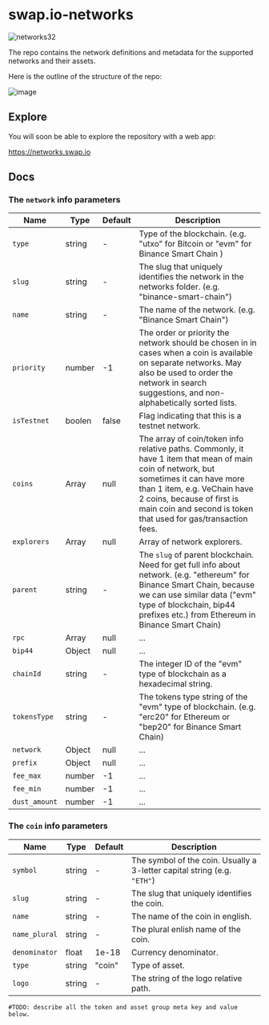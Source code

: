 # swap.io-networks

![networks32](https://user-images.githubusercontent.com/22708849/129374679-39debe8e-ff75-46d7-a651-bd831b5646bb.png)

The repo contains the network definitions and metadata for the supported networks and their assets.

Here is the outline of the structure of the repo:

![image](https://user-images.githubusercontent.com/22708849/134170629-0f2d19f7-b732-4732-b4d4-3467f7c25a8e.png)

## Explore

You will soon be able to explore the repository with a web app:

<https://networks.swap.io>

## Docs

### The `network` info parameters

Name | Type | Default  | Description |
------ | ------ | ------ | ------ |
`type` | string | - | Type of the blockchain. (e.g. "utxo" for Bitcoin or "evm" for Binance Smart Chain ) |
`slug` | string | - | The slug that uniquely identifies the network in the networks folder. (e.g. "binance-smart-chain")|
`name` | string | - | The name of the network. (e.g. "Binance Smart Chain") |
`priority` | number | -1 | The order or priority the network should be chosen in in cases when a coin is available on separate networks. May also be used to order the network in search suggestions, and non-alphabetically sorted lists. |
`isTestnet` | boolen | false | Flag indicating that this is a testnet network. |
`coins` | Array | null | The array of coin/token info relative paths. Commonly, it have 1 item that mean of main coin of network, but sometimes it can have more than 1 item, e.g. VeChain have 2 coins, because of first is main coin and second is token that used for gas/transaction fees. |
`explorers` | Array | null | Array of network explorers. |
`parent` | string | - | The `slug` of parent blockchain. Need for get full info about network. (e.g. "ethereum" for Binance Smart Chain, because we can use similar data ("evm" type of blockchain, bip44 prefixes etc.) from Ethereum in Binance Smart Chain) |
`rpc` | Array | null | ... |
`bip44` | Object | null | ... |
`chainId` | string | - | The integer ID of the "evm" type of blockchain as a hexadecimal string. |
`tokensType` | string | - | The tokens type string of the "evm" type of blockchain. (e.g. "erc20" for Ethereum or "bep20" for Binance Smart Chain) |
`network` | Object | null | ... |
`prefix` | Object | null | ... |
`fee_max` | number | -1 | ... |
`fee_min` | number | -1 | ... |
`dust_amount` | number | -1 | ... |

### The `coin` info parameters

Name | Type | Default | Description |
------ | ------ | ------ | ------ |
`symbol` | string | - | The symbol of the coin. Usually a 3-letter capital string (e.g. `"ETH"`)
`slug` | string | - | The slug that uniquely identifies the coin.
`name` | string | -|  The name of the coin in english.
`name_plural` | string | - | The plural enlish name of the coin.
`denominator` | float | 1e-18 | Currency denominator.
`type` | string | "coin" | Type of asset.
`logo` | string | - | The string of the logo relative path.

```text
#TODO: describe all the token and asset group meta key and value below.
```
